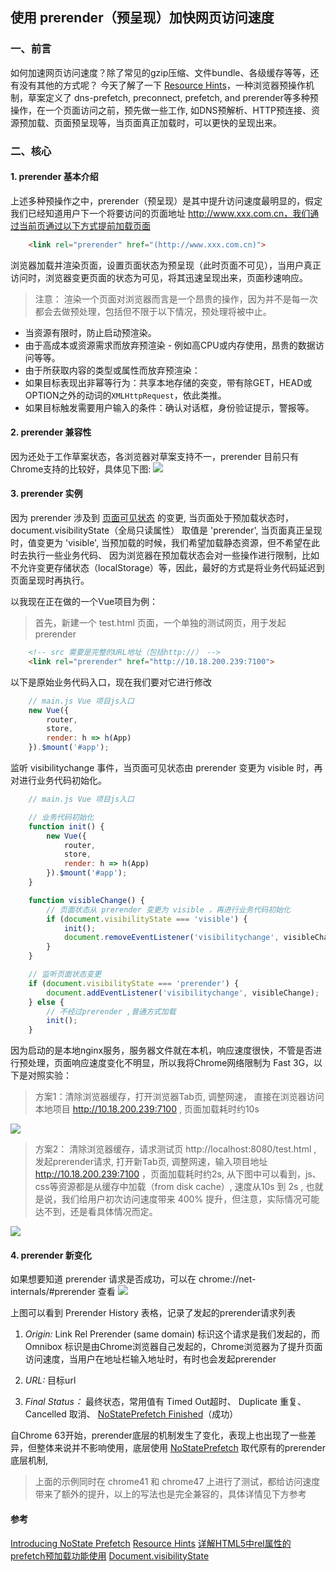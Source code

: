 

## 使用 prerender（预呈现）加快网页访问速度


### 一、前言
如何加速网页访问速度？除了常见的gzip压缩、文件bundle、各级缓存等等，还有没有其他的方式呢？
今天了解了一下 [Resource Hints](https://www.w3.org/TR/resource-hints/#dfn-prerender)，一种浏览器预操作机制，草案定义了 dns-prefetch, preconnect, prefetch, and prerender等多种预操作，在一个页面访问之前，预先做一些工作, 如DNS预解析、HTTP预连接、资源预加载、页面预呈现等，当页面真正加载时，可以更快的呈现出来。


### 二、核心

#### 1. prerender 基本介绍
上述多种预操作之中，prerender（预呈现）是其中提升访问速度最明显的，假定我们已经知道用户下一个将要访问的页面地址 http://www.xxx.com.cn，我们通过当前页通过以下方式提前加载页面
```html
    <link rel="prerender" href="(http://www.xxx.com.cn)">
```
浏览器加载并渲染页面，设置页面状态为预呈现（此时页面不可见），当用户真正访问时，浏览器变更页面的状态为可见，将其迅速呈现出来，页面秒速响应。

> 注意： 渲染一个页面对浏览器而言是一个昂贵的操作，因为并不是每一次都会去做预处理，包括但不限于以下情况，预处理将被中止。

* 当资源有限时，防止启动预渲染。
* 由于高成本或资源需求而放弃预渲染 - 例如高CPU或内存使用，昂贵的数据访问等等。
* 由于所获取内容的类型或属性而放弃预渲染：
* 如果目标表现出非幂等行为：共享本地存储的突变，带有除GET，HEAD或OPTION之外的动词的`XMLHttpRequest`，依此类推。
* 如果目标触发需要用户输入的条件：确认对话框，身份验证提示，警报等。


#### 2. prerender 兼容性
因为还处于工作草案状态，各浏览器对草案支持不一，prerender 目前只有Chrome支持的比较好，具体见下图:
![](https://dknfeiov.github.io/images/files/prerender/prerender-broswer.PNG) 



#### 3. prerender 实例
因为 prerender 涉及到 [页面可见状态](https://developer.mozilla.org/zh-CN/docs/Web/API/Document/visibilityState) 的变更, 当页面处于预加载状态时，document.visibilityState（全局只读属性） 取值是 'prerender', 当页面真正呈现时，值变更为 'visible', 当预加载的时候，我们希望加载静态资源，但不希望在此时去执行一些业务代码、
因为浏览器在预加载状态会对一些操作进行限制，比如不允许变更存储状态（localStorage）等，因此，最好的方式是将业务代码延迟到页面呈现时再执行。


以我现在正在做的一个Vue项目为例：

>首先，新建一个 test.html 页面，一个单独的测试网页，用于发起prerender
```html 
    <!-- src 需要是完整的URL地址（包括http://） -->
    <link rel="prerender" href="http://10.18.200.239:7100">
```

以下是原始业务代码入口，现在我们要对它进行修改
```javascript
    // main.js Vue 项目js入口
    new Vue({
        router,
        store,
        render: h => h(App)
    }).$mount('#app');
```

监听 visibilitychange 事件，当页面可见状态由 prerender 变更为 visible 时，再对进行业务代码初始化。
```javascript
    // main.js Vue 项目js入口

    // 业务代码初始化
    function init() {
        new Vue({
            router,
            store,
            render: h => h(App)
        }).$mount('#app');
    }

    function visibleChange() {
        // 页面状态从 prerender 变更为 visible ，再进行业务代码初始化
        if (document.visibilityState === 'visible') {
            init(); 
            document.removeEventListener('visibilitychange', visibleChange);
        }
    }

    // 监听页面状态变更
    if (document.visibilityState === 'prerender') {
        document.addEventListener('visibilitychange', visibleChange);
    } else {
        // 不经过prerender ,普通方式加载
        init();
    }
```


因为启动的是本地nginx服务，服务器文件就在本机，响应速度很快，不管是否进行预处理，页面响应速度变化不明显，所以我将Chrome网络限制为 Fast 3G，以下是对照实验：

> 方案1：清除浏览器缓存，打开浏览器Tab页, 调整网速， 直接在浏览器访问本地项目 http://10.18.200.239:7100 , 页面加载耗时约10s

![](https://dknfeiov.github.io/images/files/prerender/data-insight-no-cache.PNG) 


> 方案2：
清除浏览器缓存，请求测试页 http://localhost:8080/test.html , 发起prerender请求, 打开新Tab页, 调整网速，输入项目地址 http://10.18.200.239:7100 ，页面加载耗时约2s, 从下图中可以看到，js、css等资源都是从缓存中加载（from disk cache）, 速度从10s 到 2s , 也就是说，我们给用户初次访问速度带来 400% 提升，但注意，实际情况可能达不到，还是看具体情况而定。

![](https://dknfeiov.github.io/images/files/prerender/data-insight-prerender.PNG) 



#### 4. prerender 新变化

如果想要知道 prerender 请求是否成功，可以在 chrome://net-internals/#prerender 查看
![](https://dknfeiov.github.io/images/files/prerender/prerender-internal.PNG) 


上图可以看到 Prerender History 表格，记录了发起的prerender请求列表

1. *Origin:*  Link Rel Prerender (same domain) 标识这个请求是我们发起的，而 Omnibox 标识是由Chrome浏览器自己发起的，Chrome浏览器为了提升页面访问速度，当用户在地址栏输入地址时，有时也会发起prerender

2. *URL:* 目标url

3. *Final Status：*  最终状态，常用值有 Timed Out超时、 Duplicate 重复、 Cancelled 取消、 [NoStatePrefetch Finished](https://developers.google.cn/web/updates/2018/07/nostate-prefetch)（成功）

自Chrome 63开始，prerender底层的机制发生了变化，表现上也出现了一些差异，但整体来说并不影响使用，底层使用 [NoStatePrefetch](https://developers.google.cn/web/updates/2018/07/nostate-prefetch) 取代原有的prerender底层机制, 

> 上面的示例同时在 chrome41 和 chrome47 上进行了测试，都给访问速度带来了额外的提升，以上的写法也是完全兼容的，具体详情见下方参考
 




#### 参考
[Introducing NoState Prefetch](https://developers.google.cn/web/updates/2018/07/nostate-prefetch)
[Resource Hints](https://www.w3.org/TR/resource-hints/#prerender)
[详解HTML5中rel属性的prefetch预加载功能使用](https://www.cnblogs.com/suyuwen1/p/5506397.html)
[Document​.visibility​State](https://developer.mozilla.org/zh-CN/docs/Web/API/Document/visibilityState)